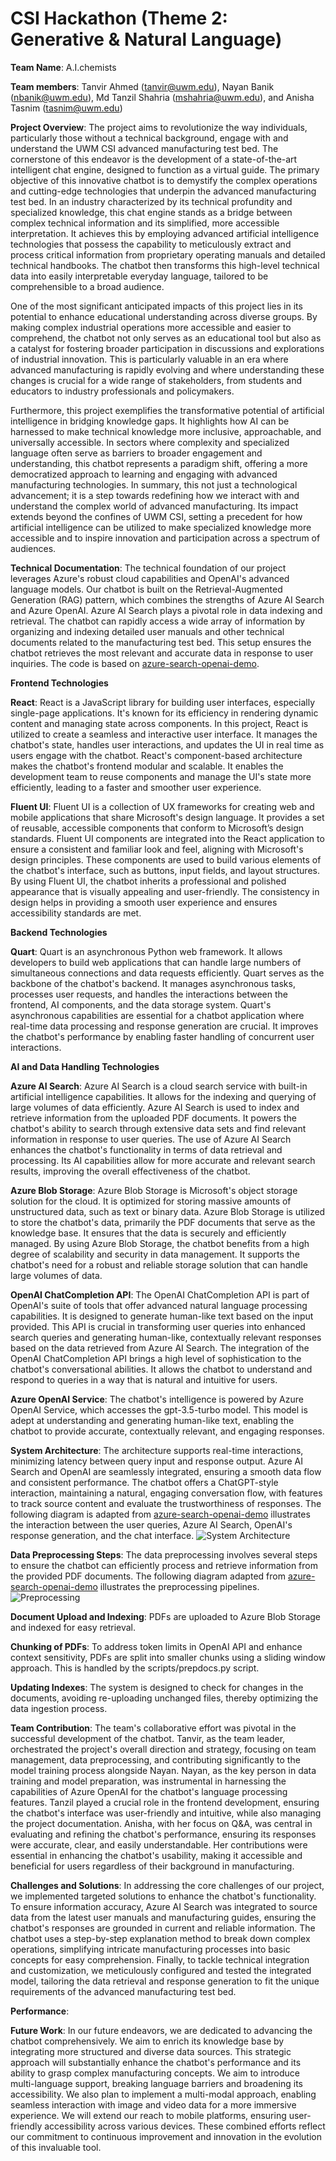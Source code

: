 # CSI Hackathon (Theme 2: Generative & Natural Language) 

**Team Name**: A.I.chemists 

**Team members**: Tanvir Ahmed (tanvir@uwm.edu), Nayan Banik (nbanik@uwm.edu), Md Tanzil Shahria (mshahria@uwm.edu), and Anisha Tasnim (tasnim@uwm.edu) 

**Project Overview**: The project aims to revolutionize the way individuals, particularly those without a technical background, engage with and understand the UWM CSI advanced manufacturing test bed. The cornerstone of this endeavor is the development of a state-of-the-art intelligent chat engine, designed to function as a virtual guide.
The primary objective of this innovative chatbot is to demystify the complex operations and cutting-edge technologies that underpin the advanced manufacturing test bed. In an industry characterized by its technical profundity and specialized knowledge, this chat engine stands as a bridge between complex technical information and its simplified, more accessible interpretation. It achieves this by employing advanced artificial intelligence technologies that possess the capability to meticulously extract and process critical information from proprietary operating manuals and detailed technical handbooks. The chatbot then transforms this high-level technical data into easily interpretable everyday language, tailored to be comprehensible to a broad audience.

One of the most significant anticipated impacts of this project lies in its potential to enhance educational understanding across diverse groups. By making complex industrial operations more accessible and easier to comprehend, the chatbot not only serves as an educational tool but also as a catalyst for fostering broader participation in discussions and explorations of industrial innovation. This is particularly valuable in an era where advanced manufacturing is rapidly evolving and where understanding these changes is crucial for a wide range of stakeholders, from students and educators to industry professionals and policymakers.

Furthermore, this project exemplifies the transformative potential of artificial intelligence in bridging knowledge gaps. It highlights how AI can be harnessed to make technical knowledge more inclusive, approachable, and universally accessible. In sectors where complexity and specialized language often serve as barriers to broader engagement and understanding, this chatbot represents a paradigm shift, offering a more democratized approach to learning and engaging with advanced manufacturing technologies. In summary, this not just a technological advancement; it is a step towards redefining how we interact with and understand the complex world of advanced manufacturing. Its impact extends beyond the confines of UWM CSI, setting a precedent for how artificial intelligence can be utilized to make specialized knowledge more accessible and to inspire innovation and participation across a spectrum of audiences.

**Technical Documentation**: The technical foundation of our project leverages Azure's robust cloud capabilities and OpenAI's advanced language models. Our chatbot is built on the Retrieval-Augmented Generation (RAG) pattern, which combines the strengths of Azure AI Search and Azure OpenAI. Azure AI Search plays a pivotal role in data indexing and retrieval. The chatbot can rapidly access a wide array of information by organizing and indexing detailed user manuals and other technical documents related to the manufacturing test bed. This setup ensures the chatbot retrieves the most relevant and accurate data in response to user inquiries. The code is based on [azure-search-openai-demo](https://github.com/Azure-Samples/azure-search-openai-demo).

  **Frontend Technologies**

**React**: React is a JavaScript library for building user interfaces, especially single-page applications. It's known for its efficiency in rendering dynamic content and managing state across components. In this project, React is utilized to create a seamless and interactive user interface. It manages the chatbot's state, handles user interactions, and updates the UI in real time as users engage with the chatbot. React's component-based architecture makes the chatbot's frontend modular and scalable. It enables the development team to reuse components and manage the UI's state more efficiently, leading to a faster and smoother user experience.

**Fluent UI**: Fluent UI is a collection of UX frameworks for creating web and mobile applications that share Microsoft's design language. It provides a set of reusable, accessible components that conform to Microsoft’s design standards. Fluent UI components are integrated into the React application to ensure a consistent and familiar look and feel, aligning with Microsoft's design principles. These components are used to build various elements of the chatbot's interface, such as buttons, input fields, and layout structures. By using Fluent UI, the chatbot inherits a professional and polished appearance that is visually appealing and user-friendly. The consistency in design helps in providing a smooth user experience and ensures accessibility standards are met.

  **Backend Technologies**
  
**Quart**: Quart is an asynchronous Python web framework. It allows developers to build web applications that can handle large numbers of simultaneous connections and data requests efficiently. Quart serves as the backbone of the chatbot's backend. It manages asynchronous tasks, processes user requests, and handles the interactions between the frontend, AI components, and the data storage system. Quart's asynchronous capabilities are essential for a chatbot application where real-time data processing and response generation are crucial. It improves the chatbot's performance by enabling faster handling of concurrent user interactions.

  **AI and Data Handling Technologies**
  
**Azure AI Search**: Azure AI Search is a cloud search service with built-in artificial intelligence capabilities. It allows for the indexing and querying of large volumes of data efficiently. Azure AI Search is used to index and retrieve information from the uploaded PDF documents. It powers the chatbot's ability to search through extensive data sets and find relevant information in response to user queries. The use of Azure AI Search enhances the chatbot's functionality in terms of data retrieval and processing. Its AI capabilities allow for more accurate and relevant search results, improving the overall effectiveness of the chatbot.

**Azure Blob Storage**: Azure Blob Storage is Microsoft's object storage solution for the cloud. It is optimized for storing massive amounts of unstructured data, such as text or binary data. Azure Blob Storage is utilized to store the chatbot's data, primarily the PDF documents that serve as the knowledge base. It ensures that the data is securely and efficiently managed. By using Azure Blob Storage, the chatbot benefits from a high degree of scalability and security in data management. It supports the chatbot's need for a robust and reliable storage solution that can handle large volumes of data.

**OpenAI ChatCompletion API**: The OpenAI ChatCompletion API is part of OpenAI's suite of tools that offer advanced natural language processing capabilities. It is designed to generate human-like text based on the input provided. This API is crucial in transforming user queries into enhanced search queries and generating human-like, contextually relevant responses based on the data retrieved from Azure AI Search. The integration of the OpenAI ChatCompletion API brings a high level of sophistication to the chatbot's conversational abilities. It allows the chatbot to understand and respond to queries in a way that is natural and intuitive for users.

**Azure OpenAI Service**: The chatbot's intelligence is powered by Azure OpenAI Service, which accesses the gpt-3.5-turbo model. This model is adept at understanding and generating human-like text, enabling the chatbot to provide accurate, contextually relevant, and engaging responses. 

**System Architecture**: The architecture supports real-time interactions, minimizing latency between query input and response output. Azure AI Search and OpenAI are seamlessly integrated, ensuring a smooth data flow and consistent performance. The chatbot offers a ChatGPT-style interaction, maintaining a natural, engaging conversation flow, with features to track source content and evaluate the trustworthiness of responses. The following diagram is adapted from [azure-search-openai-demo](https://github.com/Azure-Samples/azure-search-openai-demo) illustrates the interaction between the user queries, Azure AI Search, OpenAI's response generation, and the chat interface. ![System Architecture ](docs/appcomponents.png)

**Data Preprocessing Steps**: The data preprocessing involves several steps to ensure the chatbot can efficiently process and retrieve information from the provided PDF documents. The following diagram adapted from [azure-search-openai-demo](https://github.com/Azure-Samples/azure-search-openai-demo) illustrates the preprocessing pipelines. ![Preprocessing](docs/diagram_prepdocs.png)

**Document Upload and Indexing**: PDFs are uploaded to Azure Blob Storage and indexed for easy retrieval.

**Chunking of PDFs**: To address token limits in OpenAI API and enhance context sensitivity, PDFs are split into smaller chunks using a sliding window approach. This is handled by the scripts/prepdocs.py script.

**Updating Indexes**: The system is designed to check for changes in the documents, avoiding re-uploading unchanged files, thereby optimizing the data ingestion process.

**Team Contribution**: The team's collaborative effort was pivotal in the successful development of the chatbot. Tanvir, as the team leader, orchestrated the project's overall direction and strategy, focusing on team management, data preprocessing, and contributing significantly to the model training process alongside Nayan. Nayan, as the key person in data training and model preparation, was instrumental in harnessing the capabilities of Azure OpenAI for the chatbot's language processing features. Tanzil played a crucial role in the frontend development, ensuring the chatbot's interface was user-friendly and intuitive, while also managing the project documentation. Anisha, with her focus on Q&A, was central in evaluating and refining the chatbot's performance, ensuring its responses were accurate, clear, and easily understandable. Her contributions were essential in enhancing the chatbot's usability, making it accessible and beneficial for users regardless of their background in manufacturing. 

**Challenges and Solutions**: In addressing the core challenges of our project, we implemented targeted solutions to enhance the chatbot's functionality. To ensure information accuracy, Azure AI Search was integrated to source data from the latest user manuals and manufacturing guides, ensuring the chatbot's responses are grounded in current and reliable information. The chatbot uses a step-by-step explanation method to break down complex operations, simplifying intricate manufacturing processes into basic concepts for easy comprehension. Finally, to tackle technical integration and customization, we meticulously configured and tested the integrated model, tailoring the data retrieval and response generation to fit the unique requirements of the advanced manufacturing test bed. 

**Performance**:  

**Future Work**: In our future endeavors, we are dedicated to advancing the chatbot comprehensively. We aim to enrich its knowledge base by integrating more structured and diverse data sources. This strategic approach will substantially enhance the chatbot's performance and its ability to grasp complex manufacturing concepts. We aim to introduce multi-language support, breaking language barriers and broadening its accessibility. We also plan to implement a multi-modal approach, enabling seamless interaction with image and video data for a more immersive experience. We will extend our reach to mobile platforms, ensuring user-friendly accessibility across various devices. These combined efforts reflect our commitment to continuous improvement and innovation in the evolution of this invaluable tool.
